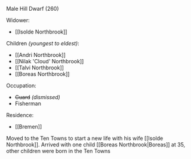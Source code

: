 Male Hill Dwarf (260)

Widower:
- [[Isolde Northbrook]]

Children *(youngest to eldest)*:
- [[Andri Northbrook]]
- [[Nilak 'Cloud' Northbrook]]
- [[Talvi Northbrook]]
- [[Boreas Northbrook]]

Occupation:
- ~~Guard~~ *(dismissed)*
- Fisherman

Residence:
- [[Bremen]]

Moved to the Ten Towns to start a new life with his wife [[Isolde Northbrook]]. 
Arrived with one child [[Boreas Northbrook|Boreas]] at 35, other children were born in the Ten Towns
